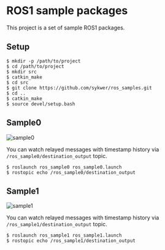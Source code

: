# ROS1 sample packages
This project is a set of sample ROS1 packages.

## Setup
```
$ mkdir -p /path/to/project
$ cd /path/to/project
$ mkdir src
$ catkin_make
$ cd src
$ git clone https://github.com/sykwer/ros_samples.git
$ cd ..
$ catkin_make
$ source devel/setup.bash
```

## Sample0
![sample0](https://github.com/sykwer/ros_samples/blob/master/images/sample0.png?raw=true)

You can watch relayed messages with timestamp history via `/ros_sample0/destination_output` topic.
```
$ roslaunch ros_sample0 ros_sample0.launch
$ rostopic echo /ros_sample0/destination_output
```

## Sample1
![sample1](https://github.com/sykwer/ros_samples/blob/master/images/sample1.png?raw=true)

You can watch relayed messages with timestamp history via `/ros_sample1/destination_output` topic.
```
$ roslaunch ros_sample1 ros_sample1.launch
$ rostopic echo /ros_sample1/destination_output
```
